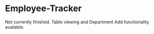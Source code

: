 # Employee-Tracker

Not currently finished. Table viewing and Department Add functionality available.
